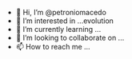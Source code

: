 - 👋 Hi, I’m @petroniomacedo
- 👀 I’m interested in ...evolution 
- 🌱 I’m currently learning ...
- 💞️ I’m looking to collaborate on ...
- 📫 How to reach me ...

<!---
petroniomacedo/petroniomacedo is a ✨ special ✨ repository because its `README.md` (this file) appears on your GitHub profile.
You can click the Preview link to take a look at your changes.
--->
